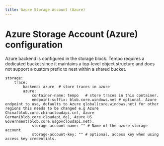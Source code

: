 ```yaml
---
title: Azure Storage Account (Azure)
---
```


# Azure Storage Account (Azure) configuration
Azure backend is configured in the storage block. Tempo requires a dedicated bucket since it maintains a top-level object structure and does not support a custom prefix to nest within a shared bucket.

```
storage:
    trace:
        backend: azure  # store traces in azure
        azure:
            container-name: tempo   # store traces in this container.
            endpoint-suffix: blob.core.windows.net # optional. Azure endpoint to use, defaults to Azure global(core.windows.net) for other regions this needs to be changed e.g Azure China(blob.core.chinacloudapi.cn), Azure German(blob.core.cloudapi.de), Azure US Government(blob.core.usgovcloudapi.net).
            storage-account-name: "" # Name of the azure storage account
            storage-account-key: "" # optional. access key when using access key credentials.
```